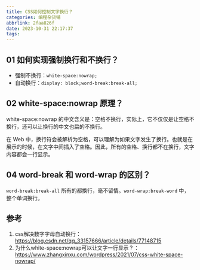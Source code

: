 ```yaml
---
title: CSS如何控制文字换行？
categories: 编程杂货铺
abbrlink: 2faa826f
date: 2023-10-31 22:17:37
tags:
---
```


## 01 如何实现强制换行和不换行？

- 强制不换行：`white-space:nowrap;`
- 自动换行：`display: block;word-break:break-all;`

## 02 white-space:nowrap 原理？

white-space:nowrap 的中文含义是：空格不换行，实际上，它不仅仅是让空格不换行，还可以让换行的中文也扁的不换行。

在 Web 中，换行符会被解析为空格，可以理解为如果文字发生了换行。也就是在展示的时候，在文字中间插入了空格。因此，所有的空格、换行都不在换行，文字内容都会一行显示。

## 04 word-break 和 word-wrap 的区别？

`word-break:break-all` 所有的都换行，毫不留情。`word-wrap:break-word` 中，整个单词换行。

## 参考

1. css解决数字字母自动换行：https://blog.csdn.net/qq_33157666/article/details/77148715
2. 为什么white-space:nowrap可以让文字一行显示？：https://www.zhangxinxu.com/wordpress/2021/07/css-white-space-nowrap/
